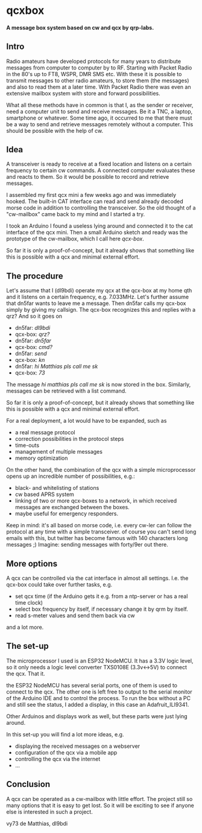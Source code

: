 # qcxbox

#### A message box system based on cw and qcx by qrp-labs.

## Intro
Radio amateurs have developed protocols for many years to distribute messages 
from computer to computer by to RF.
Starting with Packet Radio in the 80's up to FT8, WSPR, DMR SMS etc.
With these it is possible to transmit messages to other radio amateurs, to store them (the messages) 
and also to read them at a later time.
With Packet Radio there was even an extensive mailbox system with store and forward 
possibilities.

What all these methods have in common is that I, as the sender or receiver, need a computer 
unit to send and receive messages. Be it a TNC, a laptop, smartphone or whatever.
Some time ago, it occurred to me that there must be a way to send and retrieve messages 
remotely without a computer. This should be possible with the help of cw.
 
## Idea 
 
A transceiver is ready to receive at a fixed location and listens on a certain frequency 
to certain cw commands. A connected computer evaluates these and reacts to them. 
So it would be possible to record and retrieve messages.
 
I assembled my first qcx mini a few weeks ago and was immediately hooked. The built-in CAT 
interface can read and send already decoded morse code in addition to controlling the 
transceiver.
So the old thought of a "cw-mailbox" came back to my mind and I started a try.

I took an Arduino I found a useless lying around and connected it to the cat interface of 
the qcx mini.
Then a small Arduino sketch and ready was the prototype of the cw-mailbox, which I call 
here *qcx-box*.

So far it is only a proof-of-concept, but it already shows that something like this is 
possible with a qcx and minimal external effort. 

## The procedure

Let's assume that I (dl9bdi) operate my qcx at the qcx-box at my home qth and it listens on a certain frequency, e.g. 7.033MHz.
Let's further assume that dn5far wants to leave me a message. Then dn5far calls my qcx-box simply by giving my callsign. 
The qcx-box recognizes this and replies with a qrz? 
And so it goes on

* dn5far: *dl9bdi*
* qcx-box: *qrz?*
* dn5far: *dn5far*
* qcx-box: *cmd?*
* dn5far: *send*
* qcx-box: *kn*
* dn5far: *hi Matthias pls call me sk*
* qcx-box: *73*

The message *hi matthias pls call me sk* is now stored in the box.
Similarly, messages can be retrieved with a list command.

So far it is only a proof-of-concept, but it already shows that something like this is 
possible with a qcx and minimal external effort.

For a real deployment, a lot would have to be expanded, such as
* a real message protocol
* correction possibilities in the protocol steps
* time-outs
* management of multiple messages
* memory optimization

On the other hand, the combination of the qcx with a simple microprocessor opens up an 
incredible number of possibilities, e.g.:

* black- and whitelisting of stations
* cw based APRS system
* linking of two or more qcx-boxes to a network, in which received messages are exchanged 
between the boxes.
* maybe useful for emergency responders.

Keep in mind: it's all based on morse code, i.e. every cw-ler can follow the protocol at 
any time with a simple transceiver.
of course you can't send long emails with this, but twitter has become famous with 140 
characters long messages ;) 
Imagine: sending messages with forty/9er out there.

## More options

A qcx can be controlled via the cat interface in almost all settings. I.e. the qcx-box 
could take over further tasks, e.g.
* set qcx time (if the Arduino gets it e.g. from a ntp-server or has a real time clock)
* select box frequency by itself, if necessary change it by qrm by itself.
* read s-meter values and send them back via cw

and a lot more.

## The set-up

The microprocessor I used is an ESP32 NodeMCU. It has a 3.3V logic level, so it only needs 
a logic level converter TXS0108E (3.3v<->5V) to connect the qcx. That it.

the ESP32 NodeMCU has several serial ports, one of them is used to connect to the qcx. 
The other one is left free to output to the serial monitor of the Arduino IDE and to 
control the process.
To run the box without a PC and still see the status, I added a display, in this case an 
Adafruit_ILI9341. 

Other Arduinos and displays work as well, but these parts were just lying around.

In this set-up you will find a lot more ideas, e.g.

* displaying the received messages on a webserver
* configuration of the qcx via a mobile app
* controlling the qcx via the internet
* ...

## Conclusion
A qcx can be operated as a cw-mailbox with little effort. The project still so many options 
that it is easy to get lost.
So it will be exciting to see if anyone else is interested in such a project.

vy73 de Matthias, dl9bdi

